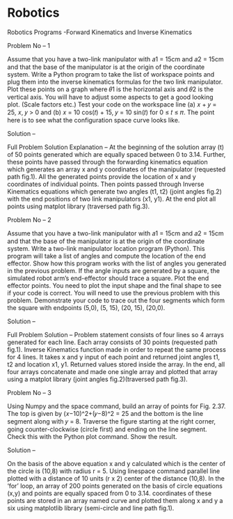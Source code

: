 # Robotics
Robotics Programs -Forward Kinematics and Inverse Kinematics

Problem No – 1

Assume that you have a two-link manipulator with 𝑎1 = 15cm and 𝑎2 = 15cm and that the base of the manipulator is at the origin of the coordinate system. Write a Python program to take the list of workspace points and plug them into the inverse kinematics formulas for the two link manipulator. Plot these points on a graph where 𝜃1 is the horizontal axis and 𝜃2 is the vertical axis. You will have to adjust some aspects to get a good looking plot. (Scale factors etc.) Test your code on the workspace line (a) 𝑥 + 𝑦 = 25, 𝑥, 𝑦 > 0 and (b) 𝑥 = 10 cos(𝑡) + 15, 𝑦 = 10 sin(𝑡) for 0 ≤ 𝑡 ≤ 𝜋. The point here is to see what the configuration space curve looks like.

Solution –

Full Problem Solution Explanation – At the beginning of the solution array (t) of 50 points generated which are equally spaced between 0 to 3.14. Further, these points have passed through the forwarding kinematics equation which generates an array x and y coordinates of the manipulator (requested path fig.1). All the generated points provide the location of x and y coordinates of individual points. Then points passed through Inverse Kinematics equations which generate two angles (t1, t2) (joint angles fig.2) with the end positions of two link manipulators (x1, y1). At the end plot all points using matplot library (traversed path fig.3).



Problem No – 2

Assume that you have a two-link manipulator with 𝑎1 = 15cm and 𝑎2 = 15cm and that the base of the manipulator is at the origin of the coordinate system. Write a two-link manipulator location program (Python). This program will take a list of angles and compute the location of the end effector. Show how this program works with the list of angles you generated in the previous problem. If the angle inputs are generated by a square, the simulated robot arm’s end-effector should trace a square. Plot the end effector points. You need to plot the input shape and the final shape to see if your code is correct. You will need to use the previous problem with this problem. Demonstrate your code to trace out the four segments which form the square with endpoints (5,0), (5, 15), (20, 15), (20,0).

Solution –

Full Problem Solution – Problem statement consists of four lines so 4 arrays generated for each line. Each array consists of 30 points (requested path fig.1). Inverse Kinematics function made in order to repeat the same process for 4 lines. It takes x and y input of each point and returned joint angles t1, t2 and location x1, y1. Returned values stored inside the array. In the end, all four arrays concatenate and made one single array and plotted that array using a matplot library (joint angles fig.2)(traversed path fig.3).



Problem No – 3

Using Numpy and the space command, build an array of points for Fig. 2.37. The top is given by (𝑥−10)^2+(𝑦−8)^2 = 25 and the bottom is the line segment along with 𝑦 = 8. Traverse the figure starting at the right corner, going counter-clockwise (circle first) and ending on the line segment. Check this with the Python plot command. Show the result.

Solution –

On the basis of the above equation x and y calculated which is the center of the circle is (10,8) with radius r = 5. Using linespace command parallel line plotted with a distance of 10 units (r x 2) center of the distance (10,8). In the ‘for’ loop, an array of 200 points generated on the basis of circle equations (x,y) and points are equally spaced from 0 to 3.14. coordinates of these points are stored in an array named curve and plotted them along x and y a six using matplotlib library (semi-circle and line path fig.1).


